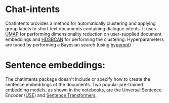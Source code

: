 # Chat-intents
ChatIntents provides a method for automatically clustering and applying group labels to short text documents containing dialogue intents. It uses [UMAP](https://umap-learn.readthedocs.io/en/latest/index.html) for performing dimensionality reduction on user-supplied document embeddings and [HDSBCAN](https://hdbscan.readthedocs.io/en/latest/#) for performing the clustering. Hyperparameters are tuned by performing a Bayesian search (using [hyperopt](https://github.com/hyperopt/hyperopt)) 

# Sentence embeddings:
The chatintents package doesn't include or specify how to create the sentence embeddings of the documents. Two popular pre-trained embedding models, as shown in the notebooks, are the Unversal Sentence Encoder ([USE](https://www.tensorflow.org/hub/tutorials/semantic_similarity_with_tf_hub_universal_encoder)) and [Sentence Transformers](https://huggingface.co/sentence-transformers).
